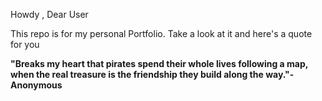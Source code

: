 Howdy , Dear User

This repo is for my personal Portfolio. Take a look at it and here's a quote for you 

**"Breaks my heart that pirates spend their whole lives following a map, when the real treasure is the friendship they build along the way."- Anonymous**
